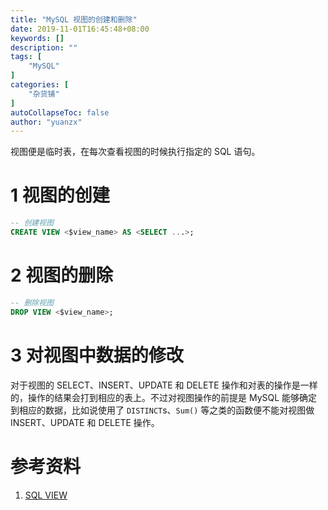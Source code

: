 ```yaml
---
title: "MySQL 视图的创建和删除"
date: 2019-11-01T16:45:48+08:00
keywords: []
description: ""
tags: [
    "MySQL"
]
categories: [
    "杂货铺"
]
autoCollapseToc: false
author: "yuanzx"
---
```


视图便是临时表，在每次查看视图的时候执行指定的 SQL 语句。

# 1 视图的创建

```sql
-- 创建视图
CREATE VIEW <$view_name> AS <SELECT ...>;
```

# 2 视图的删除

```sql
-- 删除视图
DROP VIEW <$view_name>;
```

# 3 对视图中数据的修改

对于视图的 SELECT、INSERT、UPDATE 和 DELETE 操作和对表的操作是一样的，操作的结果会打到相应的表上。不过对视图操作的前提是 MySQL 能够确定到相应的数据，比如说使用了 `DISTINCT`s、`Sum()` 等之类的函数便不能对视图做 INSERT、UPDATE 和 DELETE 操作。

# 参考资料

1. [SQL VIEW](https://www.w3school.com.cn/sql/sql_view.asp)
